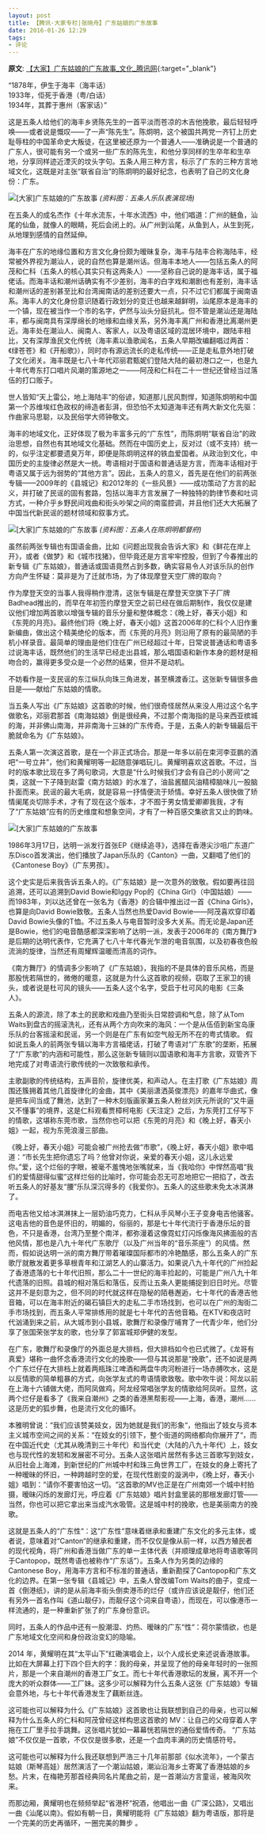 ```yaml
---
layout: post
title: 【腾讯·大家专栏|张晓舟】广东姑娘的广东故事
date: 2016-01-26 12:29
tags:
- 评论
---
```

**原文**:
[【大家】广东姑娘的广东故事_文化_腾讯网](https://cul.qq.com/a/20160126/049218.htm){:target="_blank"}

“1878年，伊生于海丰（海丰话）  
1933年，佢死于香港（粤/白话）  
1934年，其葬于惠州（客家话）”

这是五条人给他们的海丰乡贤陈先生的一首平淡而苍凉的木吉他挽歌，最后轻轻呼唤——或者说是慨叹——了一声“陈先生”。陈炯明，这个被国共两党一齐钉上历史耻辱柱的中国革命史大叛徒，在这里被还原为一个普通人——准确说是一个普通的广东人，很可能有另一个或另一些广东的陈先生，和他分享同样的生卒年和生卒地，分享同样迹近湮灭的坟头字句。五条人用三种方言，标示了广东的三种方言地域文化，这既是对主张“联省自治”的陈炯明的最好纪念，也表明了自己的文化身份：广东。

![[大家]广东姑娘的广东故事](http://img1.gtimg.com/cul/pics/hv1/38/252/1857/120815723.jpg)
*(资料图：五条人乐队表演现场)*

在五条人的成名杰作《十年水流东，十年水流西》中，他们唱道：广州的鲢鱼，汕尾的仙鱼，就像人的眼睛，死后会闭上的。从广州到汕尾，从鱼到人，从生到死，从地理到感情的自然延伸。

海丰在广东的地缘位置和方言文化身份颇为暧昧复杂，海丰与陆丰合称海陆丰，经常被外界视为潮汕人，说的自然也算是潮州话。但海丰本地人——包括五条人的阿茂和仁科（五条人的核心其实只有这两条人）——坚称自己说的是海丰话，属于福佬话。而海丰话和潮州话确实有不少差别，海丰的白字戏和潮剧也有差别，海丰话和潮州话的差别甚至比和台湾闽南话的差别还要大一点，只不过它们都属于闽南语系。海丰人的文化身份意识随着行政划分的变迁也越来越鲜明，汕尾原本是海丰的一个镇，现在被当作一个市的名字，俨然与汕头分庭抗礼。但不管是潮汕还是海陆丰，都与闽南具有深厚绵长的地缘和血缘关系，另外海丰离广州和香港比离潮州更近。海丰处在潮汕人、闽南人、客家人，以及粤语区域的混居环境中，跟陆丰相比，又有深厚渔民文化传统（海丰素以渔歌闻名，五条人早期改编翻唱过两首：《绿苍苍》和《开船歌》），同时亦有源远流长的走私传统——正是走私意外地打破了文化闭关。海丰既是七八十年代邓丽君甄妮们登陆大陆的最初港口之一，也是九十年代粤东打口唱片风潮的策源地之一——阿茂和仁科在二十一世纪还曾经当过落伍的打口贩子。

世人皆知“天上雷公，地上海陆丰”的俗谚，知道那儿民风剽悍，知道陈炯明和中国第一个苏维埃红色政权的缔造者彭湃，但恐怕不太知道海丰还有两大新文化先驱：作曲家马思聪，以及民俗学大师钟敬文。

海丰的地域文化，正好体现了极为丰富多元的“广东性”，而陈炯明“联省自治”的政治思想，自然也有其地域文化基础。然而在中国历史上，反对过（或不支持）统一的，似乎注定都要遗臭万年，即便是陈炯明这样的铁血爱国者。从政治到文化，中国历史的主旋律必然是大一统。粤语相对于国语和普通话是方言，而海丰话相对于粤语又属于远为弱势的“其他方言”。因此，五条人的意义，首先是在他们的前两张专辑——2009年的《县城记》和2012年的《一些风景》——成功策动了方言的起义，并打破了民谣的固有套路，包括以海丰方言发展了一种独特的韵律节奏和吐词方式，一种介乎乡野民间戏曲和街头吵架之间的南蛮腔调，并且他们还大大拓展了中国当代新民谣的题材领域和叙事方式。

![[大家]广东姑娘的广东故事](http://img1.gtimg.com/cul/pics/hv1/44/252/1857/120815729.jpg)
*(资料图：五条人在陈炯明都督府)*

虽然前两张专辑也有国语金曲，比如《问题出现我会告诉大家》和《鲜花在岸上开》，或者《做梦》和《城市找猪》，但毕竟还是方言牢牢控股，但到了今春推出的新专辑《广东姑娘》，普通话或国语竟然占到多数，确实容易令人对该乐队的创作方向产生怀疑：莫非是为了迁就市场，为了体现摩登天空厂牌的取向？

作为摩登天空的当事人我得稍作澄清，这张专辑是在摩登天空旗下子厂牌Badhead推出的，而早在年初签约摩登天空之前已经在做后期制作，我仅仅是建议他们增加两首歌以增强专辑的音乐分量和整体概念：《晚上好，春天小姐》和《东莞的月亮》。最终他们将《晚上好，春天小姐》这首2006年的仁科个人旧作重新编曲，做出这个精美绝伦的版本，而《东莞的月亮》则沿用了原有的最简陋的手机小样录音。最简单的理由是他们住在广州已经超过十年，日常说普通话和粤语多过说海丰话，既然他们的生活早已经走出县城，那么唱国语和新作本身的题材是相吻合的，赢得更多受众是一个必然的结果，但并不是动机。

不妨看作是一支民谣的东江纵队向珠三角进发，甚至横渡香江。这张新专辑很多曲目是——献给广东姑娘的情歌。

当五条人写出《广东姑娘》这首歌的时候，他们很奇怪居然从来没人用过这个名字做歌名，邓丽君那首《南海姑娘》倒是很经典，不过那个南海指的是马来西亚槟城的海，并非佛山南海，并非南海十三妹的广东传奇。于是，五条人的新专辑最后干脆就命名为《广东姑娘》。

五条人第一次演这首歌，是在一个非正式场合。那是一年多以前在束河李亚鹏的酒吧“一号立井”，他们和黄耀明等一起随意弹唱玩儿。黄耀明喜欢这首歌。不过，当时的版本歌比现在多了两句歌词，大意是“什么时候我们才会有自己的小房间”之类，这就一下子降到赵雷《南方姑娘》的水准了，油盐酱醋风油精樟脑味儿一股脑扑面而来。民谣的最大毛病，就是容易一抒情便流于矫情。幸好五条人很快做了矫情阑尾炎切除手术，才有了现在这个版本，才不囿于男女情爱卿卿我我，才有了“广东姑娘”应有的历史维度和想象空间，才有了一种百感交集欲言又止的韵味。

![[大家]广东姑娘的广东故事](http://img1.gtimg.com/cul/pics/hv1/56/252/1857/120815741.jpg)

1986年3月17日，达明一派发行首张EP《继续追寻》，选择在香港尖沙咀广东道广东Disco首发演出，他们播放了Japan乐队的《Canton》一曲，又翻唱了他们的《Cantonese Boy》（广东男孩）。

这个史实是后来我告诉五条人的。《广东姑娘》是一次意外的致敬。假如要再往回追溯，还可以追溯到David Bowie和Iggy Pop的《China Girl》（中国姑娘）——而1983年，刘以达还曾在一张名为《香港》的合辑中推出过一首《China Girls》，也算是向David Bowie致敬。五条人当然也热爱David Bowie——阿茂喜欢穿印着David Bowie头像的T恤。不过五条人与电音暂时没多大关系。而无论是Japan还是Bowie，他们的电音酷感都深深影响了达明一派，发表于2006年的《南方舞厅》是后期的达明代表作，它充满了七八十年代春光乍泄的电音氛围，以及初春夜色般流淌的旋律，当然还有周耀辉温暖而清高的词作。

《南方舞厅》的情调多少影响了《广东姑娘》，我指的不是具体的音乐风格，而是那股恍若隔世的，微倦的暖意，这就是为什么这首歌的视频，窃取了王家卫的镜头，或者说是杜可风的镜头——五条人这个名字，受启于杜可风的电影《三条人》。

五条人的源流，除了本土的民歌和戏曲乃至街头日常腔调和气息，除了从Tom Waits到盘古的摇滚洗礼，还有从两个方向吹来的海风：一个是从伍佰到新宝岛康乐队的台客摇滚和民谣，另一个则是在广东有如空气般无所不在的粤式情歌。 假如说五条人的前两张专辑以海丰方言福佬话，打破了粤语对“广东歌”的垄断，拓展了“广东歌”的内涵和可能性，那么这张新专辑则以国语歌和海丰方言歌，双管齐下地完成了对粤语流行歌传统的一次致敬和承传。

主歌副歌的传统结构，五声音阶，旋律优美，和声动人。在主打歌《广东姑娘》周围还簇拥着其他几首旋律化的金曲，其中《美丽潇洒英俊漂亮》的嘉年华曲式，像是把车间当成了舞池，达到了一种木刻版画家兼五条人粉丝刘庆元所说的“又牛逼又不懂事”的境界，这是仁科观看贾樟柯电影《天注定》之后，为东莞打工仔写下的情歌，这堪称东莞市歌，当然你也可以把《东莞的月亮》和《晚上好，春天小姐》一起，视为东莞浪漫三部曲。

《晚上好，春天小姐》可能会被广州抢去做“市歌”，《晚上好，春天小姐》歌中唱道：“市长先生把你遗忘了吗？他曾对你说，亲爱的春天小姐，这儿永远爱你。”爱，这个烂俗的字眼，被毫不羞愧地张嘴就来，当《我哈你》中悍然高唱“我们的爱情甜得似蜜”这样烂俗的比喻时，你可能会忍无可忍地把它一把掐了，改去听五条人的好基友“腰”乐队深沉得多的《我爱你》。五条人的这些歌未免太冰淇淋了。

而电吉他又给冰淇淋抹上一层奶油巧克力，仁科从手风琴小王子变身电吉他骚客。这电吉他的音色是怀旧的，明媚的，俗丽的，那是七十年代流行于香港乐坛的音色，不只是香港，台湾乃至整个南洋，都弥漫着这像霓虹灯闪烁像海风拂面般的吉他风情，那也是八九十年代广东歌厅（以及广州当年的“音乐茶座”）的风情。然而，假如说达明一派的南方舞厅带着璀璨国际都市的冷艳酷感，那么五条人的广东歌厅就散发着更多草根青年和江湖艺人的山寨活力。如果说八九十年代的广州捡起了香港遗落的七十年代旧照，那么二十一世纪的海丰捡起的，可能是广州八九十年代遗落的旧照。县城的相对落后和落伍，反而让五条人更能捕捉到旧日时光。尽管这并不是刻意为之，但不同的时代就这样在隐秘的陌巷邂逅，七十年代的香港吉他音箱，可以在海丰附近的碣石镇巨大的走私二手市场找到，也可以在广州的淘街二手市场找到，而五条人平常排练用的就是七十年代的吉他音箱。在KTV和夜店时代汹涌到来之前，从大城市到小县城，歌舞厅和录像厅哺育了一代青少年，他们分享了张国荣张学友的歌，也分享了郭富城郑伊健的发型。

在广东，歌舞厅和录像厅的外面总是大排档，但大排档如今也已式微了。《龙哥有真爱》堪称一曲怀念香港流行文化的挽歌——但与其说那是“挽歌”，还不如说是两个广东烂仔在大排档上就着两瓶珠江啤酒和两盘牛肉河粉进行一场赤膊吹水，这是以反情歌的简单粗暴的方式，向张学友式的粤语情歌致敬。歌中吹牛说：阿龙以前在上海十六铺做大佬，而阿凤做鸡，阿龙经常唱张学友的情歌给阿凤听。显然，这两个烂仔是看多了《我来自潮州》之类的香港黑帮影视——上海，香港，潮州……这是历史的狐步舞，也是流行文化的循环。

本雅明曾说：“我们应该赞美妓女，因为她就是我们的形象“，他指出了妓女与资本主义城市空间之间的关系：“在妓女的引领下，整个街道的网络都向你展开了“，而在中国近代史（尤其从晚清到三十年代）和当代史（大陆的八九十年代）上，妓女也与现代性的发轫和发展密不可分。五条人这张唱片居然有多达三首歌写到妓女，从旧社会上海滩，到新世纪的广州城中村和珠三角世界工厂，在妓女的身上寄托了一种暧昧的怀旧，一种跨越时空的爱，在现代性剧变的漩涡中，《晚上好，春天小姐》唱到：“请你不要害怕这一切。“这首歌的MV也正是在广州南郊一个城中村拍摄，暧昧闪烁的发廊灯光，呼应着《广东姑娘》唱片封盒里装的那根发廊灯管——当然，你也可以把它拿出来当成汽水吸管。这是城中村的挽歌，也是美丽南方的挽歌。

这就是五条人的“广东性“：这“广东性“意味着继承和重建广东文化的多元主体，或者说，意味着对“Canton“的继承和重建，而不仅仅是像从前一样，以西方殖民者的现代视角，将广州和香港当做广东的单一主体代表（并顺理成章地将粤语歌等同于Cantopop，既然粤语也被称作“广东话”）。五条人作为另类的边缘的Cantonese Boy，用海丰方言和不标准的普通话，重新勘探了Cantopop和广东文化的边界。在第一张专辑《县城记》中，五条人曾改编Tom Waits的曲子，变成一首《倒港纸》，讲的是从前海丰街头倒卖港币的烂仔（或许应该说是靓仔，他们还有另外一首名作叫《道山靓仔》，而靓仔这个词来自粤语），而现在，可以像港币一样流通的，是一种重新扩张了的广东身份意识。

同时，五条人的作品中还有一股潮湿、灼热、暧昧的广东“性“：荷尔蒙情欲，也是广东地域文化空间和身份政治变幻的隐喻。

2014 年，黄耀明在其“太平山下”红磡演唱会上，以个人成长史来述说香港故事。比如在大屏幕上打下四个巨大的字：我的母亲，并呈现了他的母亲年轻时的一张照片，那是一个来自潮州的香港工厂女工。而七十年代香港歌坛的发展，离不开一个庞大的听众群体——工厂妹。这多少可以解释为什么五条人这张《广东姑娘》专辑会意外地，与七十年代香港发生了藕断丝连。

这可能也可以解释为什么《广东姑娘》这首歌也让我联想到自己的母亲，也可以解释为什么五条人的仁科和阿茂曾经这样构思这首歌的 MV：让自己的父母穿着人字拖在工厂里手拉手跳舞。这张唱片犹如一幕幕恍若隔世的通俗爱情传奇。 “广东姑娘”不仅仅是一首歌，不仅仅是很多歌，还是一个血肉丰满的历史情感符号。

这可能也可以解释为什么我还联想到严浩三十几年前那部《似水流年》，一个蒙古姑娘（斯琴高娃）居然演活了一个潮汕姑娘，潮汕沿海乡土寄寓了香港姑娘的乡愁。片末，在梅艳芳那首经典同名片尾曲之前，是一首潮汕方言童谣，被海风吹来。

而那边厢，黄耀明也在频频举起“省港杯“祝酒，他唱出一曲《广深公路》，又唱出一曲《汕尾以南》。假如有朝一日，黄耀明能将《广东姑娘》翻为粤语版，那将是一个完美的历史再循环，一圈完美的舞步 。
